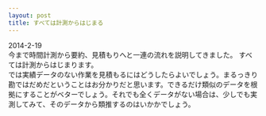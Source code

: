 ```yaml
---
layout: post
title: すべては計測からはじまる
---
```


2014-2-19  
今まで時間計測から要約、見積もりへと一連の流れを説明してきました。 
すべては計測からはじまります。  
では実績データのない作業を見積もるにはどうしたらよいでしょう。まるっきり勘ではだめだということはお分かりだと思います。できるだけ類似のデータを根拠にすることがベターでしょう。それでも全くデータがない場合は、少しでも実測してみて、そのデータから類推するのはいかかでしょう。

